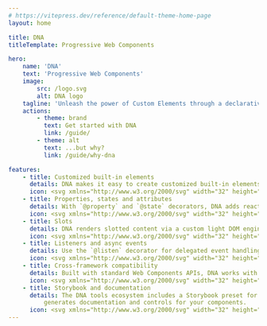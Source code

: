 ```yaml
---
# https://vitepress.dev/reference/default-theme-home-page
layout: home

title: DNA
titleTemplate: Progressive Web Components

hero:
    name: 'DNA'
    text: 'Progressive Web Components'
    image:
        src: /logo.svg
        alt: DNA logo
    tagline: 'Unleash the power of Custom Elements through a declarative definition API, builtin elements extension and a simpler composition mechanism.'
    actions:
        - theme: brand
          text: Get started with DNA
          link: /guide/
        - theme: alt
          text: ...but why?
          link: /guide/why-dna

features:
    - title: Customized built-in elements
      details: DNA makes it easy to create customized built-in elements that inherit HTML behavior, preserving usability and accessibility.
      icon: <svg xmlns="http://www.w3.org/2000/svg" width="32" height="32" viewBox="0 0 32 32"><path fill="currentColor" d="m31 16l-7 7l-1.41-1.41L28.17 16l-5.58-5.59L24 9l7 7zM1 16l7-7l1.41 1.41L3.83 16l5.58 5.59L8 23l-7-7zm11.42 9.484L17.64 6l1.932.517L14.352 26z"/></svg>
    - title: Properties, states and attributes
      details: With `@property` and `@state` decorators, DNA adds reactivity to class fields, syncing with attributes and triggering updates on change.
      icon: <svg xmlns="http://www.w3.org/2000/svg" width="32" height="32" viewBox="0 0 32 32"><path fill="currentColor" d="M16 22h14v2H16z"/><rect width="6" height="6" x="4" y="20" fill="currentColor" rx="1"/><path fill="currentColor" d="M16 8h14v2H16zm-6.5 4h-5a.5.5 0 0 1-.447-.724l2.5-5.022a.52.52 0 0 1 .894 0l2.5 5.023A.5.5 0 0 1 9.5 12z"/></svg>
    - title: Slots
      details: DNA renders slotted content via a custom light DOM engine —no Shadow DOM— ensuring form compatibility and allowing &lt;slot&gt; inside built-in elements like &lt;button&gt;.
      icon: <svg xmlns="http://www.w3.org/2000/svg" width="32" height="32" viewBox="0 0 32 32"><path fill="currentColor" d="M28 3a2.991 2.991 0 0 0-2.816 2h-3.326a3.98 3.98 0 0 0-7.716 0H9.858A3.992 3.992 0 1 0 5 9.858v4.284a3.98 3.98 0 0 0 0 7.716v3.326a3 3 0 1 0 2 0v-3.326a3.978 3.978 0 0 0 1.673-.903l3.364 1.682A2.963 2.963 0 0 0 12 23a3.012 3.012 0 1 0 .922-2.157l-3.148-1.574A3.95 3.95 0 0 0 10 18a3.996 3.996 0 0 0-3-3.858V9.858A3.995 3.995 0 0 0 9.858 7h4.284a3.937 3.937 0 0 0 4.782 2.882l1.811 3.17a3.045 3.045 0 1 0 1.733-.998L20.689 8.94A3.984 3.984 0 0 0 21.858 7h3.326A2.995 2.995 0 1 0 28 3ZM8 18a2 2 0 1 1-2-2a2.002 2.002 0 0 1 2 2ZM6 8a2 2 0 1 1 2-2a2.002 2.002 0 0 1-2 2Zm10-2a2 2 0 1 1 2 2a2.002 2.002 0 0 1-2-2Z"/></svg>
    - title: Listeners and async events
      details: Use the `@listen` decorator for delegated event handling, even for slotted content. Events can be async and dispatched from within the class.
      icon: <svg xmlns="http://www.w3.org/2000/svg" width="32" height="32" viewBox="0 0 32 32"><path fill="currentColor" d="M13 2a6.007 6.007 0 0 0-6 6h2a4 4 0 0 1 8 0h2a6.007 6.007 0 0 0-6-6Z"/><path fill="currentColor" d="M21 30h-4.44a4 4 0 0 1-2.708-1.057l-9.2-8.466a2.002 2.002 0 0 1 .118-3.055a2.074 2.074 0 0 1 2.658.173L11 20.857V8a2 2 0 0 1 4 0v7a2 2 0 0 1 4 0v1a2 2 0 0 1 4 0v1a2 2 0 0 1 4 0v7a6 6 0 0 1-6 6Z"/></svg>
    - title: Cross-framework compatibility
      details: Built with standard Web Components APIs, DNA works with any framework. Plasma can generate wrappers for React, Vue, Svelte, and Angular.
      icon: <svg xmlns="http://www.w3.org/2000/svg" width="32" height="32" viewBox="0 0 32 32"><path fill="currentColor" d="m19 20.4l1.4-1.4l7.6 7.6V20h2v10H20v-2h6.6zm-6 0L11.6 19L4 26.6V20H2v10h10v-2H5.4zm4-4.4h-2V5.8l-4.6 4.6L9 9l7-7l7 7l-1.4 1.4L17 5.8z"/></svg>
    - title: Storybook and documentation
      details: The DNA tools ecosystem includes a Storybook preset for Web Components, which automatically
          generates documentation and controls for your components.
      icon: <svg xmlns="http://www.w3.org/2000/svg" width="32" height="32" viewBox="0 0 32 32"><path fill="currentColor" d="M19 10h7v2h-7zm0 5h7v2h-7zm0 5h7v2h-7z"/><path fill="currentColor" d="M28 5H4a2.002 2.002 0 0 0-2 2v18a2.002 2.002 0 0 0 2 2h24a2.003 2.003 0 0 0 2-2V7a2.002 2.002 0 0 0-2-2ZM4 7h11v18H4Zm13 18V7h11l.002 18Z"/></svg>
---
```

